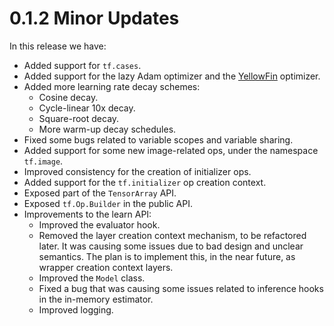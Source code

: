 # 0.1.2 Minor Updates

In this release we have:

  - Added support for `tf.cases`.
  - Added support for the lazy Adam optimizer and the
    [YellowFin](https://arxiv.org/pdf/1706.03471.pdf) optimizer.
  - Added more learning rate decay schemes:
    - Cosine decay.
    - Cycle-linear 10x decay.
    - Square-root decay.
    - More warm-up decay schedules.
  - Fixed some bugs related to variable scopes and variable sharing.
  - Added support for some new image-related ops, under the namespace
    `tf.image`.
  - Improved consistency for the creation of initializer ops.
  - Added support for the `tf.initializer` op creation context.
  - Exposed part of the `TensorArray` API.
  - Exposed `tf.Op.Builder` in the public API.
  - Improvements to the learn API:
    - Improved the evaluator hook.
    - Removed the layer creation context mechanism, to be refactored
      later. It was causing some issues due to bad design and unclear
      semantics. The plan is to implement this, in the near future, as
      wrapper creation context layers.
    - Improved the `Model` class.
    - Fixed a bug that was causing some issues related to inference
      hooks in the in-memory estimator.
    - Improved logging.

